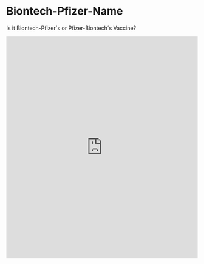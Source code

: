 # Biontech-Pfizer-Name
Is it Biontech-Pfizer´s or Pfizer-Biontech´s Vaccine?



<iframe title="" aria-label="Karte" id="datawrapper-chart-idZA7" src="https://datawrapper.dwcdn.net/idZA7/1/" scrolling="no" frameborder="0" style="width: 0; min-width: 100% !important; border: none;" height="584"></iframe><script type="text/javascript">!function(){"use strict";window.addEventListener("message",(function(a){if(void 0!==a.data["datawrapper-height"])for(var e in a.data["datawrapper-height"]){var t=document.getElementById("datawrapper-chart-"+e)||document.querySelector("iframe[src*='"+e+"']");t&&(t.style.height=a.data["datawrapper-height"][e]+"px")}}))}();
</script>

